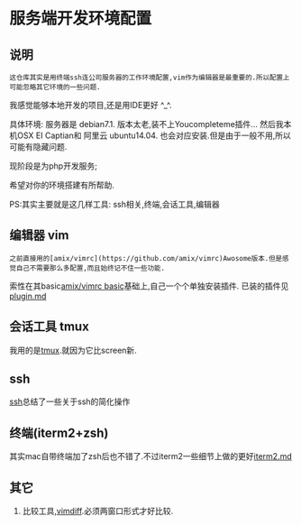 # 服务端开发环境配置

## 说明

    这仓库其实是用终端ssh连公司服务器的工作环境配置,vim作为编辑器是最重要的.所以配置上可能忽略其它环境的一些问题.
我感觉能够本地开发的项目,还是用IDE更好 ^_^.

具体环境:
服务器是 debian7.1. 版本太老,装不上Youcompleteme插件...
然后我本机OSX EI Captian和 阿里云 ubuntu14.04. 也会对应安装.但是由于一般不用,所以可能有隐藏问题.

现阶段是为php开发服务;  
  
希望对你的环境搭建有所帮助.

PS:其实主要就是这几样工具: ssh相关,终端,会话工具,编辑器
    
## 编辑器 vim
    之前直接用的[amix/vimrc](https://github.com/amix/vimrc)Awosome版本.但是感觉自己不需要那么多配置,而且始终记不住一些功能.
索性在其basic[amix/vimrc basic](https://github.com/amix/vimrc/blob/master/vimrcs/basic.vim)基础上,自己一个个单独安装插件.
已装的插件见[plugin.md](doc/plugin.md)

## 会话工具 tmux
我用的是[tmux](doc/tmux.md).就因为它比screen新.

## ssh
[ssh](doc/ssh.md)总结了一些关于ssh的简化操作

## 终端(iterm2+zsh)
其实mac自带终端加了zsh后也不错了.不过iterm2一些细节上做的更好[iterm2.md](doc/iterm2.md)

## 其它
1. 比较工具,[vimdiff](doc/diff.md).必须两窗口形式才好比较.


